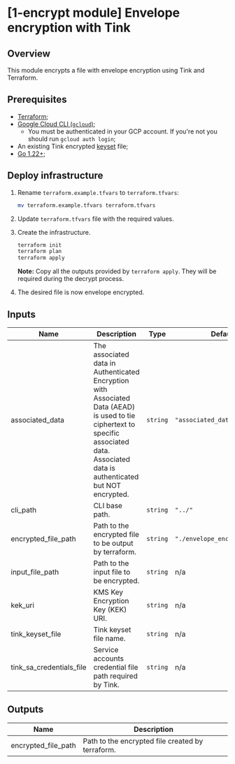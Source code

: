 # [1-encrypt module] Envelope encryption with Tink

## Overview

This module encrypts a file with envelope encryption using Tink and Terraform.

## Prerequisites

- [Terraform](https://developer.hashicorp.com/terraform/downloads);
- [Google Cloud CLI (`gcloud`)](https://cloud.google.com/sdk/docs/install-sdk);
    - You must be authenticated in your GCP account. If you're not you should run `gcloud auth login`;
- An existing Tink encrypted [keyset](https://developers.google.com/tink/design/keysets) file;
- [Go 1.22+](https://go.dev/dl/);

## Deploy infrastructure

1. Rename `terraform.example.tfvars` to `terraform.tfvars`:
    ```sh
    mv terraform.example.tfvars terraform.tfvars
    ```

1. Update `terraform.tfvars` file with the required values.

1. Create the infrastructure.

    ```sh
    terraform init
    terraform plan
    terraform apply
    ```
    **Note:** Copy all the outputs provided by `terraform apply`. They will be required during the decrypt process.

1. The desired file is now envelope encrypted.

<!-- BEGINNING OF PRE-COMMIT-TERRAFORM DOCS HOOK -->
## Inputs

| Name | Description | Type | Default | Required |
|------|-------------|------|---------|:--------:|
| associated\_data | The associated data in Authenticated Encryption with Associated Data (AEAD) is used to tie ciphertext to specific associated data. Associated data is authenticated but NOT encrypted. | `string` | `"associated_data_sample"` | no |
| cli\_path | CLI base path. | `string` | `"../"` | no |
| encrypted\_file\_path | Path to the encrypted file to be output by terraform. | `string` | `"./envelope_encrypted_file"` | no |
| input\_file\_path | Path to the input file to be encrypted. | `string` | n/a | yes |
| kek\_uri | KMS Key Encryption Key (KEK) URI. | `string` | n/a | yes |
| tink\_keyset\_file | Tink keyset file name. | `string` | n/a | yes |
| tink\_sa\_credentials\_file | Service accounts credential file path required by Tink. | `string` | n/a | yes |

## Outputs

| Name | Description |
|------|-------------|
| encrypted\_file\_path | Path to the encrypted file created by terraform. |

<!-- END OF PRE-COMMIT-TERRAFORM DOCS HOOK -->
